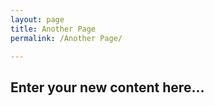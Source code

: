 ```yaml
---
layout: page
title: Another Page
permalink: /Another Page/

---
```


## Enter your new content here...

